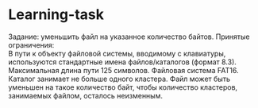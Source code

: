 # Learning-task
Задание:  уменьшить файл на указанное количество байтов.
Принятые ограничения:  
В пути к объекту файловой системы, вводимому с клавиатуры, используются стандартные имена файлов/каталогов (формат 8.3).
Максимальная длина пути 125 символов.
Файловая система FAT16.
Каталог занимает не больше одного кластера.
Файл может быть уменьшен на такое количество байт, чтобы количество кластеров, занимаемых файлом, осталось неизменным. 

